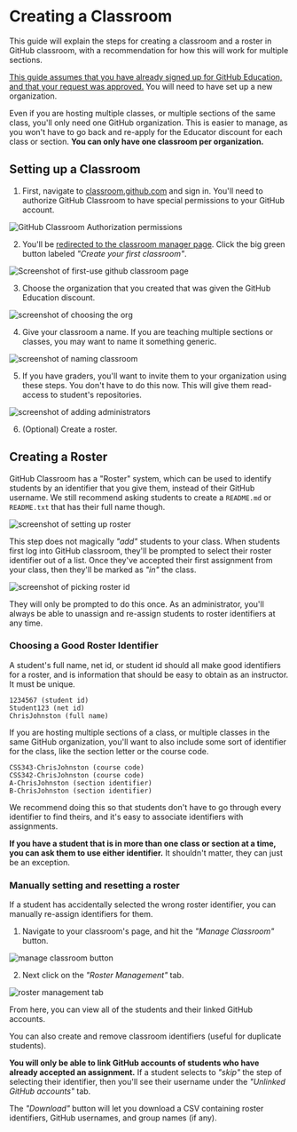 # Creating a Classroom

This guide will explain the steps for creating a classroom and a roster in GitHub classroom,
with a recommendation for how this will work for multiple sections.

[This guide assumes that you have already signed up for GitHub Education, and that your request was approved.](github-education-sign-up.md)
You will need to have set up a new organization.

Even if you are hosting multiple classes, or multiple sections of the same class, you'll only need one GitHub organization.
This is easier to manage, as you won't have to go back and re-apply for the Educator discount for each class or section.
**You can only have one classroom per organization.**

## Setting up a Classroom

1. First, navigate to [classroom.github.com](https://classroom.github.com/) and sign in. You'll need to authorize GitHub Classroom 
to have special permissions to your GitHub account.

![GitHub Classroom Authorization permissions](img/requested-permissions.PNG)

2. You'll be [redirected to the classroom manager page](https://classroom.github.com/classrooms). Click the big green button labeled
_"Create your first classroom"_.

![Screenshot of first-use github classroom page](img/no-classrooms.PNG)

3. Choose the organization that you created that was given the GitHub Education discount.

![screenshot of choosing the org](img/choose-org.PNG)

4. Give your classroom a name. If you are teaching multiple sections or classes, you may want to name it something generic.

![screenshot of naming classroom](img/name-your-classroom.PNG)

5. If you have graders, you'll want to invite them to your organization using these steps. You don't have to do this now. This will give them
read-access to student's repositories.

![screenshot of adding administrators](img/invite-administrators.PNG)

6. (Optional) Create a roster.

## Creating a Roster

GitHub Classroom has a "Roster" system, which can be used to identify students by an identifier that you give them,
instead of their GitHub username. We still recommend asking students to create a `README.md` or `README.txt` that has
their full name though.

![screenshot of setting up roster](img/setup-roster.PNG)

This step does not magically _"add"_ students to your class.
When students first log into GitHub classroom, they'll be prompted to select their roster identifier out of a list.
Once they've accepted their first assignment from your class, then they'll be marked as _"in"_ the class.

![screenshot of picking roster id](img/authorize-github-classroom-2.PNG)

They will only be prompted to do this once. As an administrator, you'll always be able to unassign and re-assign students to roster
identifiers at any time.

### Choosing a Good Roster Identifier

A student's full name, net id, or student id should all make good identifiers for a roster, and is information that
should be easy to obtain as an instructor. It must be unique.

```
1234567 (student id)
Student123 (net id)
ChrisJohnston (full name)
```

If you are hosting multiple sections of a class, or multiple classes in the same GitHub organization, you'll want to
also include some sort of identifier for the class, like the section letter or the course code.

```
CSS343-ChrisJohnston (course code)
CSS342-ChrisJohnston (course code)
A-ChrisJohnston (section identifier)
B-ChrisJohnston (section identifier)
```

We recommend doing this so that students don't have to go through every identifier to find theirs, and it's easy
to associate identifiers with assignments.

**If you have a student that is in more than one class or section at a time, you can ask them to use either identifier.**
It shouldn't matter, they can just be an exception.

### Manually setting and resetting a roster

If a student has accidentally selected the wrong roster identifier, you can manually re-assign identifiers for them.

1. Navigate to your classroom's page, and hit the _"Manage Classroom"_ button.

![manage classroom button](img/manage-classroom-btn.PNG)

2. Next click on the _"Roster Management"_ tab.

![roster management tab](img/roster-management.PNG)

From here, you can view all of the students and their linked GitHub accounts.

You can also create and remove classroom identifiers (useful for duplicate students).

**You will only be able to link GitHub accounts of students who have already accepted an assignment.**
If a student selects to _"skip"_ the step of selecting their identifier, then you'll see their username
under the _"Unlinked GitHub accounts"_ tab.

The _"Download"_ button will let you download a CSV containing roster identifiers, GitHub usernames, and group names (if any).
